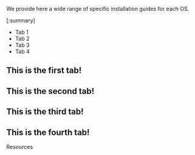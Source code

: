 We provide here a wide range of specific installation guides for each OS.

[:summary]

<div class="docs-tabs">
  <nav class="tab-nav">
    <ul>
      <li class="active"><span data-href="#tab-1">Tab 1</span></li> <!-- using spans so we don't have to use `event.preventDefault()`, you can change these to a tags if you wish. Just remember to change the `.data('href')` reference in the JS to `.attr('href')` if you do so. -->
      <li><span data-href="#tab-2">Tab 2</span></li>
      <li><span data-href="#tab-3">Tab 3</span></li>
      <li><span data-href="#tab-4">Tab 4</span></li>
    </ul>
  </nav>
  <div class="tab active" id="tab-1">
    <h2>This is the first tab!</h2>
  </div>
  <div class="tab" id="tab-2">
    <h2>This is the second tab!</h2>
  </div>
  <div class="tab" id="tab-3">
    <h2>This is the third tab!</h2>
  </div>
  <div class="tab" id="tab-4">
    <h2>This is the fourth tab!</h2>
  </div>
</div>


Resources